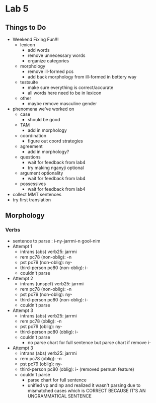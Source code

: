 # Lab 5
## Things to Do
- Weekend Fixing Fun!!!
  - lexicon
    - add words
    - remove unnecessary words
    - organize categories
  - morphology
    - remove ill-formed pcs
    - add back morphology from ill-formed in bettery way
  - testsuite
    - make sure everything is correct/accurate
    - all words here need to be in lexicon
  - other
    - maybe remove masculine gender
- phenomena we've worked on
  - case
    - should be good
  - TAM
    - add in morphology
  - coordination
    - figure out coord strategies
  - agreement
    - add in morphology?
  - questions
    - wait for feedback from lab4
    - try making nganyji optional
  - argument optionality
    - wait for feedback from lab4
  - possessives
    - wait for feedback from lab4
- collect MMT sentences
- try first translation

## Morphology
### Verbs
- sentence to parse : i-ny-jarrmi-n gool-nim
- Attempt 1
  - intrans (abs) verb25: jarrmi
  - rem pc78 (non-oblig): -n
  - pst pc79 (non-oblig): ny-
  - third-person pc80 (non-oblig): i-
  - couldn't parse
- Attempt 2
  - intrans (unspcf) verb25: jarrmi
  - rem pc78 (non-oblig): -n
  - pst pc79 (non-oblig): ny-
  - third-person pc80 (non-oblig): i-
  - couldn't parse
- Attempt 3
  - intrans (abs) verb25: jarrmi
  - rem pc78 (oblig): -n
  - pst pc79 (oblig): ny-
  - third-person pc80 (oblig): i-
  - couldn't parse
    - no parse chart for full sentence but parse chart if remove i-
- Attempt 3
  - intrans (abs) verb25: jarrmi
  - rem pc78 (oblig): -n
  - pst pc79 (oblig): ny-
  - third-person pc80 (oblig): i- (removed pernum feature)
  - couldn't parse
    - parse chart for full sentence
    - unified vp and np and realized it wasn't parsing due to mismatched cases which is CORRECT
      BECAUSE IT'S AN UNGRAMMATICAL SENTENCE